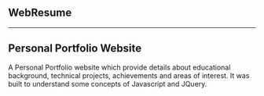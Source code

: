 WebResume
-----------------------
-----------------------
Personal Portfolio Website
-----------------------

A Personal Portfolio website which provide details about educational background, technical projects,
achievements and areas of interest.
It was built to understand some concepts of Javascript and JQuery.
